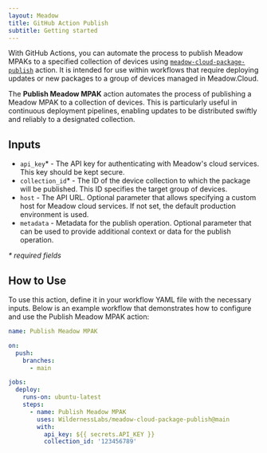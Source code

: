```yaml
---
layout: Meadow
title: GitHub Action Publish
subtitle: Getting started
---
```


With GitHub Actions, you can automate the process to publish Meadow MPAKs to a specified collection of devices using [`meadow-cloud-package-publish`](https://github.com/WildernessLabs/meadow-cloud-package-publish) action. It is intended for use within workflows that require deploying updates or new packages to a group of devices managed in Meadow.Cloud.

The **Publish Meadow MPAK** action automates the process of publishing a Meadow MPAK to a collection of devices. This is particularly useful in continuous deployment pipelines, enabling updates to be distributed swiftly and reliably to a designated collection.

## Inputs

* `api_key`* - The API key for authenticating with Meadow's cloud services. This key should be kept secure.
* `collection_id`* - The ID of the device collection to which the package will be published. This ID specifies the target group of devices.
* `host` - The API URL. Optional parameter that allows specifying a custom host for Meadow cloud services. If not set, the default production environment is used.
* `metadata` - Metadata for the publish operation. Optional parameter that can be used to provide additional context or data for the publish operation.

_* required fields_

## How to Use

To use this action, define it in your workflow YAML file with the necessary inputs. Below is an example workflow that demonstrates how to configure and use the Publish Meadow MPAK action:

```yaml
name: Publish Meadow MPAK

on:
  push:
    branches:
      - main

jobs:
  deploy:
    runs-on: ubuntu-latest
    steps:
      - name: Publish Meadow MPAK
        uses: WildernessLabs/meadow-cloud-package-publish@main
        with:
          api_key: ${{ secrets.API_KEY }}
          collection_id: '123456789'